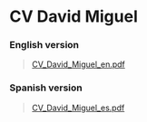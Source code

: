 # CV David Miguel

### English version

> [CV_David_Miguel_en.pdf](https://github.com/davidmigloz/cv/blob/en/CV_David_Miguel_en.pdf)

### Spanish version

> [CV_David_Miguel_es.pdf](https://github.com/davidmigloz/cv/blob/es/CV_David_Miguel_es.pdf)
